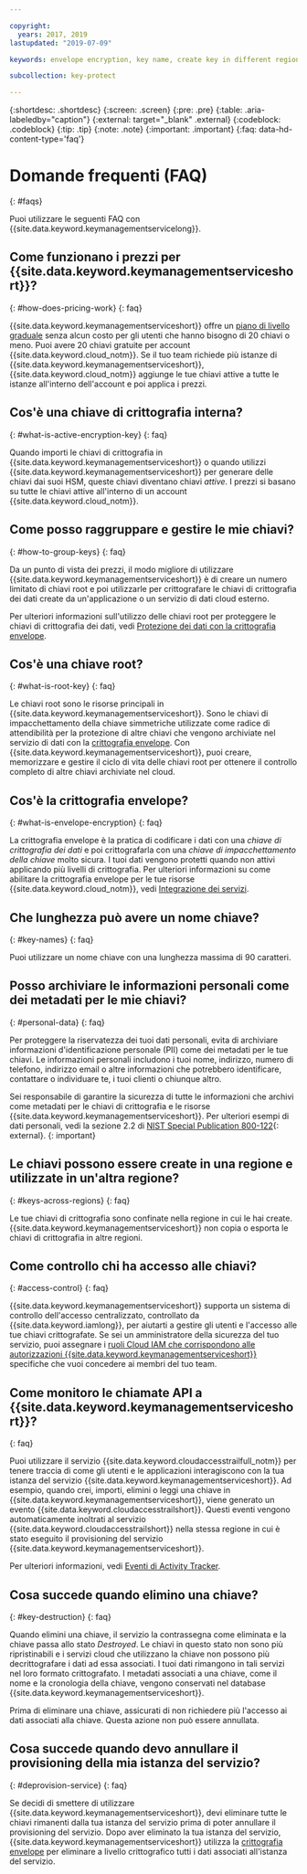 ```yaml
---

copyright:
  years: 2017, 2019
lastupdated: "2019-07-09"

keywords: envelope encryption, key name, create key in different region, delete service instance

subcollection: key-protect

---
```


{:shortdesc: .shortdesc}
{:screen: .screen}
{:pre: .pre}
{:table: .aria-labeledby="caption"}
{:external: target="_blank" .external}
{:codeblock: .codeblock}
{:tip: .tip}
{:note: .note}
{:important: .important}
{:faq: data-hd-content-type='faq'}

# Domande frequenti (FAQ)
{: #faqs}

Puoi utilizzare le seguenti FAQ con {{site.data.keyword.keymanagementservicelong}}.

## Come funzionano i prezzi per {{site.data.keyword.keymanagementserviceshort}}?
{: #how-does-pricing-work}
{: faq}

{{site.data.keyword.keymanagementserviceshort}} offre un [piano di livello graduale](https://{DomainName}/catalog/services/key-protect) senza alcun costo per gli utenti che hanno bisogno di 20 chiavi o meno. Puoi avere 20 chiavi gratuite per account {{site.data.keyword.cloud_notm}}. Se il tuo team richiede più istanze di {{site.data.keyword.keymanagementserviceshort}}, {{site.data.keyword.cloud_notm}} aggiunge le tue chiavi attive a tutte le istanze all'interno dell'account e poi applica i prezzi. 

## Cos'è una chiave di crittografia interna?
{: #what-is-active-encryption-key}
{: faq}

Quando importi le chiavi di crittografia in {{site.data.keyword.keymanagementserviceshort}} o quando utilizzi {{site.data.keyword.keymanagementserviceshort}} per generare delle chiavi dai suoi HSM, queste chiavi diventano chiavi _attive_. I prezzi si basano su tutte le chiavi attive all'interno di un account {{site.data.keyword.cloud_notm}}. 

## Come posso raggruppare e gestire le mie chiavi?
{: #how-to-group-keys}
{: faq}

Da un punto di vista dei prezzi, il modo migliore di utilizzare {{site.data.keyword.keymanagementserviceshort}} è di creare un numero limitato di chiavi root e poi utilizzarle per crittografare le chiavi di crittografia dei dati create da un'applicazione o un servizio di dati cloud esterno. 

Per ulteriori informazioni sull'utilizzo delle chiavi root per proteggere le chiavi di crittografia dei dati, vedi [Protezione dei dati con la crittografia envelope](/docs/services/key-protect?topic=key-protect-envelope-encryption).

## Cos'è una chiave root?
{: #what-is-root-key}
{: faq}

Le chiavi root sono le risorse principali in {{site.data.keyword.keymanagementserviceshort}}. Sono le chiavi di impacchettamento della chiave simmetriche utilizzate come radice di attendibilità per la protezione di altre chiavi che vengono archiviate nel servizio di dati con la [crittografia envelope](/docs/services/key-protect?topic=key-protect-envelope-encryption). Con {{site.data.keyword.keymanagementserviceshort}}, puoi creare, memorizzare e gestire il ciclo di vita delle chiavi root per ottenere il controllo completo di altre chiavi archiviate nel cloud. 

## Cos'è la crittografia envelope?
{: #what-is-envelope-encryption}
{: faq}

La crittografia envelope è la pratica di codificare i dati con una _chiave di crittografia dei dati_ e poi crittografarla con una _chiave di impacchettamento della chiave_ molto sicura.  I tuoi dati vengono protetti quando non attivi applicando più livelli di crittografia. Per ulteriori informazioni su come abilitare la crittografia envelope per le tue risorse {{site.data.keyword.cloud_notm}}, vedi [Integrazione dei servizi](/docs/services/key-protect?topic=key-protect-integrate-services).

## Che lunghezza può avere un nome chiave?
{: #key-names}
{: faq}

Puoi utilizzare un nome chiave con una lunghezza massima di 90 caratteri.

## Posso archiviare le informazioni personali come dei metadati per le mie chiavi?
{: #personal-data}
{: faq}

Per proteggere la riservatezza dei tuoi dati personali, evita di archiviare informazioni d'identificazione personale (PII) come dei metadati per le tue chiavi. Le informazioni personali includono i tuoi nome, indirizzo, numero di telefono, indirizzo email o altre informazioni che potrebbero identificare, contattare o individuare te, i tuoi clienti o chiunque altro.

Sei responsabile di garantire la sicurezza di tutte le informazioni che archivi come metadati per le chiavi di crittografia e le risorse {{site.data.keyword.keymanagementserviceshort}}. Per ulteriori esempi di dati personali, vedi la sezione 2.2 di [NIST Special Publication 800-122](https://www.nist.gov/publications/guide-protecting-confidentiality-personally-identifiable-information-pii){: external}.
{: important}

## Le chiavi possono essere create in una regione e utilizzate in un'altra regione?
{: #keys-across-regions}
{: faq}

Le tue chiavi di crittografia sono confinate nella regione in cui le hai create. {{site.data.keyword.keymanagementserviceshort}} non copia o esporta le chiavi di crittografia in altre regioni.

## Come controllo chi ha accesso alle chiavi?
{: #access-control}
{: faq}

{{site.data.keyword.keymanagementserviceshort}} supporta un sistema di controllo dell'accesso centralizzato, controllato da
{{site.data.keyword.iamlong}}, per aiutarti a gestire gli utenti e l'accesso alle tue chiavi crittografate. Se sei un amministratore della sicurezza del tuo servizio, puoi assegnare i [ruoli Cloud IAM che corrispondono alle autorizzazioni {{site.data.keyword.keymanagementserviceshort}}](/docs/services/key-protect?topic=key-protect-manage-access#roles) specifiche che vuoi concedere ai membri del tuo team.

## Come monitoro le chiamate API a {{site.data.keyword.keymanagementserviceshort}}?
{: faq}

Puoi utilizzare il servizio {{site.data.keyword.cloudaccesstrailfull_notm}} per tenere traccia di come gli utenti e le applicazioni interagiscono con la tua istanza del servizio {{site.data.keyword.keymanagementserviceshort}}. Ad esempio, quando crei, importi, elimini o leggi una chiave in {{site.data.keyword.keymanagementserviceshort}}, viene generato un evento {{site.data.keyword.cloudaccesstrailshort}}. Questi eventi vengono automaticamente inoltrati al servizio {{site.data.keyword.cloudaccesstrailshort}} nella stessa regione in cui è stato eseguito il provisioning del servizio {{site.data.keyword.keymanagementserviceshort}}.

Per ulteriori informazioni, vedi [Eventi di Activity Tracker](/docs/services/key-protect?topic=key-protect-at-events).

## Cosa succede quando elimino una chiave?
{: #key-destruction}
{: faq}

Quando elimini una chiave, il servizio la contrassegna come eliminata e la chiave passa allo stato _Destroyed_. Le chiavi in questo stato non sono più ripristinabili e i servizi cloud che utilizzano la chiave non possono più decrittografare i dati ad essa associati. I tuoi dati rimangono in tali servizi nel loro formato crittografato. I metadati associati a una chiave, come il nome e la cronologia della chiave, vengono conservati nel database {{site.data.keyword.keymanagementserviceshort}}. 

Prima di eliminare una chiave, assicurati di non richiedere più l'accesso ai dati associati alla chiave. Questa azione non può essere annullata.

## Cosa succede quando devo annullare il provisioning della mia istanza del servizio?
{: #deprovision-service}
{: faq}

Se decidi di smettere di utilizzare {{site.data.keyword.keymanagementserviceshort}}, devi eliminare tutte le chiavi rimanenti dalla tua istanza del servizio prima di poter annullare il provisioning del servizio. Dopo aver eliminato la tua istanza del servizio, {{site.data.keyword.keymanagementserviceshort}} utilizza la [crittografia envelope](/docs/services/key-protect?topic=key-protect-envelope-encryption) per eliminare a livello crittografico tutti i dati associati all'istanza del servizio. 

